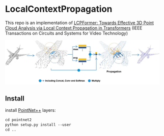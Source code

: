 # LocalContextPropagation

This repo is an implementation of [LCPFormer: Towards Effective 3D Point Cloud Analysis via Local Context Propagation in Transformers](https://ieeexplore.ieee.org/document/10049597) (IEEE Transactions on Circuits and Systems for Video Technology)

![image](doc/lcp.png)

## Install

install [PointNet++](https://arxiv.org/abs/1706.02413) layers:

```
cd pointnet2
python setup.py install --user
cd ..
```
